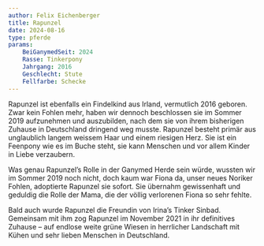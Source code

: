 ```yaml
---
author: Felix Eichenberger
title: Rapunzel
date: 2024-08-16
type: pferde
params:
    BeiGanymedSeit: 2024
    Rasse: Tinkerpony
    Jahrgang: 2016
    Geschlecht: Stute
    Fellfarbe: Schecke
---
```


Rapunzel ist ebenfalls ein Findelkind aus Irland, vermutlich 2016 geboren. Zwar kein Fohlen mehr, haben wir dennoch beschlossen sie im Sommer 2019 aufzunehmen und auszubilden, nach dem sie von ihrem bisherigen Zuhause in Deutschland dringend weg musste. Rapunzel besteht primär aus unglaublich langem weissem Haar und einem riesigen Herz. Sie ist ein Feenpony wie es im Buche steht, sie kann Menschen und vor allem Kinder in Liebe verzaubern.

Was genau Rapunzel’s Rolle in der Ganymed Herde sein würde, wussten wir im Sommer 2019 noch nicht, doch kaum war Fiona da, unser neues Noriker Fohlen, adoptierte Rapunzel sie sofort. Sie übernahm gewissenhaft und geduldig die Rolle der Mama, die der völlig verlorenen Fiona so sehr fehlte.

Bald auch wurde Rapunzel die Freundin von Irina’s Tinker Sinbad. Gemeinsam mit ihm zog Rapunzel im November 2021 in ihr definitives Zuhause – auf endlose weite grüne Wiesen in herrlicher Landschaft mit Kühen und sehr lieben Menschen in Deutschland.
